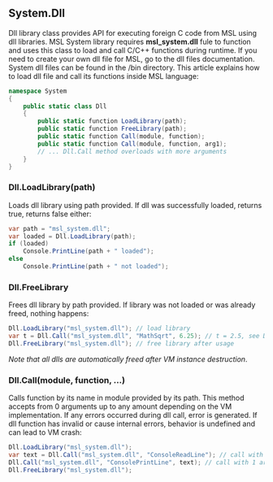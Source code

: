 ## System.Dll
Dll library class provides API for executing foreign C code from MSL using dll libraries. MSL System library requires **msl_system.dll** fule to function and uses this class to load and call C/C++ functions during runtime. If you need to create your own dll file for MSL, go to the dll files documentation. System dll files can be found in the /bin directory. This article explains how to load dll file and call its functions inside MSL language:
```cs
namespace System
{
    public static class Dll
    {
        public static function LoadLibrary(path);
        public static function FreeLibrary(path);
        public static function Call(module, function);
        public static function Call(module, function, arg1);
        // ... Dll.Call method overloads with more arguments
    }
}
```
### Dll.LoadLibrary(path)
Loads dll library using path provided. If dll was successfully loaded, returns true, returns false either:
```cs
var path = "msl_system.dll";
var loaded = Dll.LoadLibrary(path);
if (loaded)
    Console.PrintLine(path + " loaded");
else
    Console.PrintLine(path + " not loaded");
```
### Dll.FreeLibrary
Frees dll library by path provided. If library was not loaded or was already freed, nothing happens:
```cs
Dll.LoadLibrary("msl_system.dll"); // load library
var t = Dll.Call("msl_system.dll", "MathSqrt", 6.25); // t = 2.5, see Dll.Call method reference
Dll.FreeLibrary("msl_system.dll"); // free library after usage
```
*Note that all dlls are automatically freed after VM instance destruction*.
### Dll.Call(module, function, ...)
Calls function by its name in module provided by its path. This method accepts from 0 arguments up to any amount depending on the VM implementation. If any errors occurred during dll call, error is generated. If dll function has invalid or cause internal errors, behavior is undefined and can lead to VM crash:
```cs
Dll.LoadLibrary("msl_system.dll");
var text = Dll.Call("msl_system.dll", "ConsoleReadLine"); // call with 0 arguments
Dll.Call("msl_system.dll", "ConsolePrintLine", text); // call with 1 argument
Dll.FreeLibrary("msl_system.dll");
```
